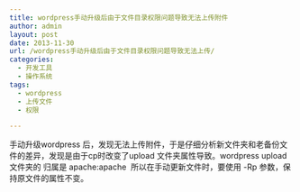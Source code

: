 ```yaml
---
title: wordpress手动升级后由于文件目录权限问题导致无法上传附件
author: admin
layout: post
date: 2013-11-30
url: /wordpress手动升级后由于文件目录权限问题导致无法上传/
categories:
  - 开发工具
  - 操作系统
tags:
  - wordpress
  - 上传文件
  - 权限

---
```

手动升级wordpress 后，发现无法上传附件，于是仔细分析新文件夹和老备份文件的差异，发现是由于cp时改变了upload 文件夹属性导致。wordpress upload文件夹的 归属是 apache:apache  所以在手动更新文件时，要使用 -Rp 参数，保持原文件的属性不变。